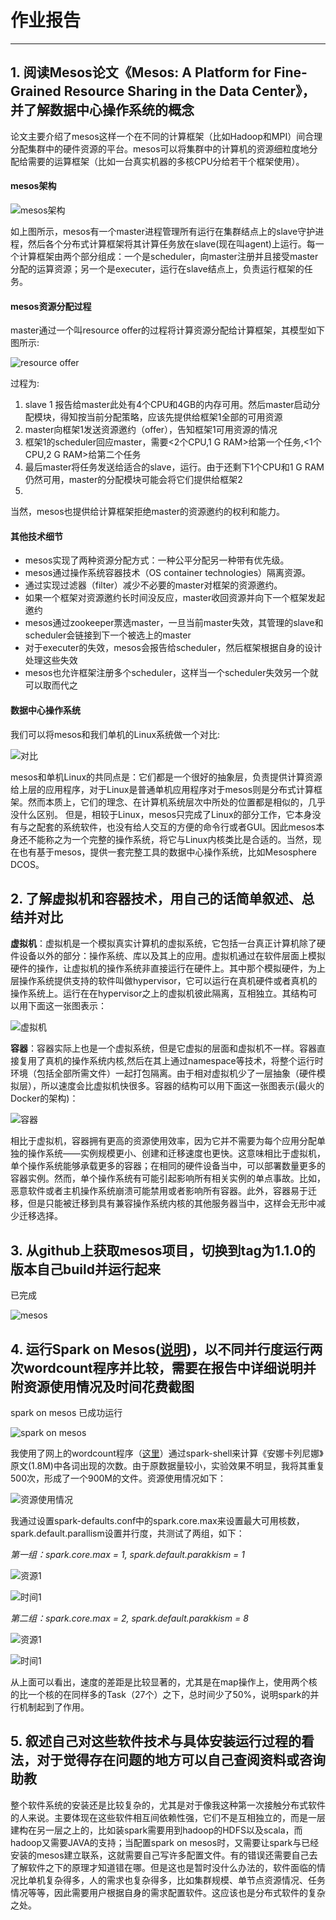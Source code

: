 # 作业报告***## 1. 阅读Mesos论文《Mesos: A Platform for Fine-Grained Resource Sharing in the Data Center》，并了解数据中心操作系统的概念论文主要介绍了mesos这样一个在不同的计算框架（比如Hadoop和MPI）间合理分配集群中的硬件资源的平台。mesos可以将集群中的计算机的资源细粒度地分配给需要的运算框架（比如一台真实机器的多核CPU分给若干个框架使用）。#### mesos架构![mesos架构](./pics/mesos_arch.PNG)如上图所示，mesos有一个master进程管理所有运行在集群结点上的slave守护进程，然后各个分布式计算框架将其计算任务放在slave(现在叫agent)上运行。每一个计算框架由两个部分组成：一个是scheduler，向master注册并且接受master分配的运算资源；另一个是executer，运行在slave结点上，负责运行框架的任务。#### mesos资源分配过程master通过一个叫resource offer的过程将计算资源分配给计算框架，其模型如下图所示:![resource offer](./pics/mesos_offer.PNG)过程为:1. slave 1 报告给master此处有4个CPU和4GB的内存可用。然后master启动分配模块，得知按当前分配策略，应该先提供给框架1全部的可用资源2. master向框架1发送资源邀约（offer），告知框架1可用资源的情况3. 框架1的scheduler回应master，需要<2个CPU,1 G RAM>给第一个任务,<1个CPU,2 G RAM>给第二个任务4. 最后master将任务发送给适合的slave，运行。由于还剩下1个CPU和1 G RAM仍然可用，master的分配模块可能会将它们提供给框架2 5. 当然，mesos也提供给计算框架拒绝master的资源邀约的权利和能力。#### 其他技术细节* mesos实现了两种资源分配方式：一种公平分配另一种带有优先级。* mesos通过操作系统容器技术（OS container technologies）隔离资源。* 通过实现过滤器（filter）减少不必要的master对框架的资源邀约。* 如果一个框架对资源邀约长时间没反应，master收回资源并向下一个框架发起邀约* mesos通过zookeeper票选master，一旦当前master失效，其管理的slave和scheduler会链接到下一个被选上的master* 对于executer的失效，mesos会报告给scheduler，然后框架根据自身的设计处理这些失效* mesos也允许框架注册多个scheduler，这样当一个scheduler失效另一个就可以取而代之#### 数据中心操作系统我们可以将mesos和我们单机的Linux系统做一个对比:![对比](./pics/singleVSmesos.PNG)mesos和单机Linux的共同点是：它们都是一个很好的抽象层，负责提供计算资源给上层的应用程序，对于Linux是普通单机应用程序对于mesos则是分布式计算框架。然而本质上，它们的理念、在计算机系统层次中所处的位置都是相似的，几乎没什么区别。但是，相较于Linux，mesos只完成了Linux的部分工作，它本身没有与之配套的系统软件，也没有给人交互的方便的命令行或者GUI。因此mesos本身还不能称之为一个完整的操作系统，将它与Linux内核类比是合适的。当然，现在也有基于mesos，提供一套完整工具的数据中心操作系统，比如Mesosphere DCOS。## 2. 了解虚拟机和容器技术，用自己的话简单叙述、总结并对比**虚拟机**：虚拟机是一个模拟真实计算机的虚拟系统，它包括一台真正计算机除了硬件设备以外的部分：操作系统、库以及其上的应用。虚拟机通过在软件层面上模拟硬件的操作，让虚拟机的操作系统非直接运行在硬件上。其中那个模拟硬件，为上层操作系统提供支持的软件叫做hypervisor，它可以运行在真机硬件或者真机的操作系统上。运行在在hypervisor之上的虚拟机彼此隔离，互相独立。其结构可以用下面这一张图表示：![虚拟机](./pics/VM.PNG)**容器**：容器实际上也是一个虚拟系统，但是它虚拟的层面和虚拟机不一样。容器直接复用了真机的操作系统内核,然后在其上通过namespace等技术，将整个运行时环境（包括全部所需文件）一起打包隔离。由于相对虚拟机少了一层抽象（硬件模拟层），所以速度会比虚拟机快很多。容器的结构可以用下面这一张图表示(最火的Docker的架构)：![容器](./pics/Docker.PNG)相比于虚拟机，容器拥有更高的资源使用效率，因为它并不需要为每个应用分配单独的操作系统——实例规模更小、创建和迁移速度也更快。这意味相比于虚拟机，单个操作系统能够承载更多的容器；在相同的硬件设备当中，可以部署数量更多的容器实例。然而，单个操作系统有可能引起影响所有相关实例的单点事故。比如，恶意软件或者主机操作系统崩溃可能禁用或者影响所有容器。此外，容器易于迁移，但是只能被迁移到具有兼容操作系统内核的其他服务器当中，这样会无形中减少迁移选择。## 3. 从github上获取mesos项目，切换到tag为1.1.0的版本自己build并运行起来已完成![mesos](./pics/mesos.PNG)## 4. 运行Spark on Mesos([说明](http://spark.apache.org/docs/latest/running-on-mesos.html))，以不同并行度运行两次wordcount程序并比较，需要在报告中详细说明并附资源使用情况及时间花费截图spark on mesos 已成功运行![spark on mesos](./pics/spark_on_mesos.PNG)我使用了网上的wordcount程序（[这里](http://blog.csdn.net/make_app/article/details/50596481)）通过spark-shell来计算《安娜卡列尼娜》原文(1.8M)中各词出现的次数。由于原数据量较小，实验效果不明显，我将其重复500次，形成了一个900M的文件。资源使用情况如下：![资源使用情况](./pics/agent_resource.PNG)我通过设置spark-defaults.conf中的spark.core.max来设置最大可用核数，spark.default.parallism设置并行度，共测试了两组，如下：*第一组：spark.core.max = 1, spark.default.parakkism = 1*![资源1](./pics/spark_1_core_mem.PNG)![时间1](./pics/spark_1_core_time.PNG)*第二组：spark.core.max = 2, spark.default.parakkism = 8*![资源1](./pics/spark_2_core_mem.PNG)![时间1](./pics/spark_2_core_time.PNG)从上面可以看出，速度的差距是比较显著的，尤其是在map操作上，使用两个核的比一个核的在同样多的Task（27个）之下，总时间少了50%，说明spark的并行机制起到了作用。## 5. 叙述自己对这些软件技术与具体安装运行过程的看法，对于觉得存在问题的地方可以自己查阅资料或咨询助教整个软件系统的安装还是比较复杂的，尤其是对于像我这种第一次接触分布式软件的人来说。主要体现在这些软件相互间依赖性强，它们不是互相独立的，而是一层建构在另一层之上的，比如装spark需要用到hadoop的HDFS以及scala，而hadoop又需要JAVA的支持；当配置spark on mesos时，又需要让spark与已经安装的mesos建立联系，这就需要自己写许多配置文件。有的错误还需要自己去了解软件之下的原理才知道错在哪。但是这也是暂时没什么办法的，软件面临的情况比单机复杂得多，人的需求也复杂得多，比如集群规模、单节点资源情况、任务情况等等，因此需要用户根据自身的需求配置软件。这应该也是分布式软件的复杂之处。 